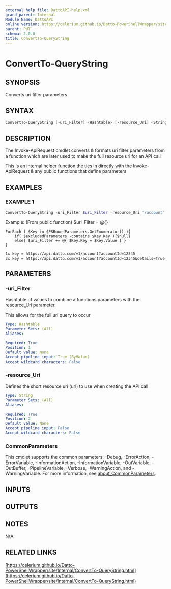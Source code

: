 ```yaml
---
external help file: DattoAPI-help.xml
grand_parent: Internal
Module Name: DattoAPI
online version: https://celerium.github.io/Datto-PowerShellWrapper/site/Internal/ConvertTo-QueryString.html
parent: PUT
schema: 2.0.0
title: ConvertTo-QueryString
---
```


# ConvertTo-QueryString

## SYNOPSIS
Converts uri filter parameters

## SYNTAX

```powershell
ConvertTo-QueryString [-uri_Filter] <Hashtable> [-resource_Uri] <String> [<CommonParameters>]
```

## DESCRIPTION
The Invoke-ApiRequest cmdlet converts & formats uri filter parameters
from a function which are later used to make the full resource uri for
an API call

This is an internal helper function the ties in directly with the
Invoke-ApiRequest & any public functions that define parameters

## EXAMPLES

### EXAMPLE 1
```powershell
ConvertTo-QueryString -uri_Filter $uri_Filter -resource_Uri '/account'
```

Example: (From public function)
    $uri_Filter = @{}

    ForEach ( $Key in $PSBoundParameters.GetEnumerator() ){
        if( $excludedParameters -contains $Key.Key ){$null}
        else{ $uri_Filter += @{ $Key.Key = $Key.Value } }
    }

    1x key = https://api.datto.com/v1/account?accountId=12345
    2x key = https://api.datto.com/v1/account?accountId=12345&details=True

## PARAMETERS

### -uri_Filter
Hashtable of values to combine a functions parameters with
the resource_Uri parameter.

This allows for the full uri query to occur

```yaml
Type: Hashtable
Parameter Sets: (All)
Aliases:

Required: True
Position: 1
Default value: None
Accept pipeline input: True (ByValue)
Accept wildcard characters: False
```

### -resource_Uri
Defines the short resource uri (url) to use when creating the API call

```yaml
Type: String
Parameter Sets: (All)
Aliases:

Required: True
Position: 2
Default value: None
Accept pipeline input: False
Accept wildcard characters: False
```

### CommonParameters
This cmdlet supports the common parameters: -Debug, -ErrorAction, -ErrorVariable, -InformationAction, -InformationVariable, -OutVariable, -OutBuffer, -PipelineVariable, -Verbose, -WarningAction, and -WarningVariable. For more information, see [about_CommonParameters](http://go.microsoft.com/fwlink/?LinkID=113216).

## INPUTS

## OUTPUTS

## NOTES
N\A

## RELATED LINKS

[https://celerium.github.io/Datto-PowerShellWrapper/site/Internal/ConvertTo-QueryString.html](https://celerium.github.io/Datto-PowerShellWrapper/site/Internal/ConvertTo-QueryString.html)

